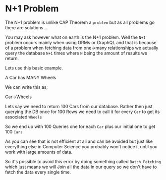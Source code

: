 # N+1 Problem

The N+1 problem is unlike CAP Theorem a `problem` but as all problems go there are solutions...

You may ask however what on earth is the N+1 problem. Well the `N+1` problem occurs mainly when using ORMs or GraphQL and that is because of a problem when fetching data from one->many relationships we actually query the database `N+1` times where `N` being the amount of results we return.

Lets use this basic example.

A Car has MANY Wheels

We can write this as;

Car->Wheels

Lets say we need to return 100 Cars from our database. Rather then just querying the DB once for 100 Rows we need to call it for every `Car` to get its associated `Wheels`

So we end up with 100 Queries one for each `Car` plus our initial one to get 100 `Cars`

As you can see that is not efficient at all and can be avoided but just like everything else in Computer Science you probably won't notice it until you work with large amounts of data.

So it's possible to avoid this error by doing something called `Batch Fetching` which just means we will Join all the data in our query so we don't have to fetch the data every single time.